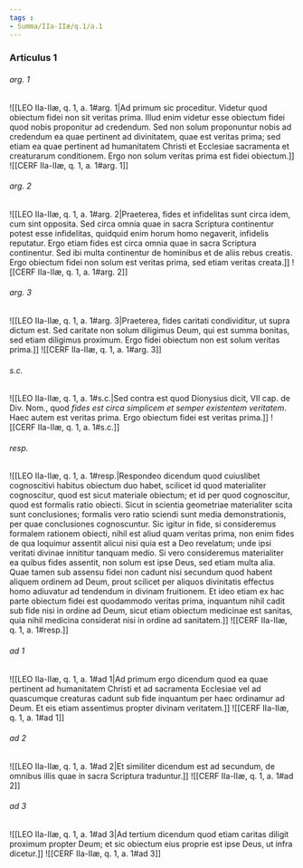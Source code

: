 ```yaml
---
tags : 
- Summa/IIa-IIæ/q.1/a.1
---
```


### Articulus 1

###### arg. 1
![[LEO IIa-IIæ, q. 1, a. 1#arg. 1|Ad primum sic proceditur. Videtur quod obiectum fidei non sit veritas prima. Illud enim videtur esse obiectum fidei quod nobis proponitur ad credendum. Sed non solum proponuntur nobis ad credendum ea quae pertinent ad divinitatem, quae est veritas prima; sed etiam ea quae pertinent ad humanitatem Christi et Ecclesiae sacramenta et creaturarum conditionem. Ergo non solum veritas prima est fidei obiectum.]]
![[CERF IIa-IIæ, q. 1, a. 1#arg. 1]]

###### arg. 2
![[LEO IIa-IIæ, q. 1, a. 1#arg. 2|Praeterea, fides et infidelitas sunt circa idem, cum sint opposita. Sed circa omnia quae in sacra Scriptura continentur potest esse infidelitas, quidquid enim horum homo negaverit, infidelis reputatur. Ergo etiam fides est circa omnia quae in sacra Scriptura continentur. Sed ibi multa continentur de hominibus et de aliis rebus creatis. Ergo obiectum fidei non solum est veritas prima, sed etiam veritas creata.]]
![[CERF IIa-IIæ, q. 1, a. 1#arg. 2]]

###### arg. 3
![[LEO IIa-IIæ, q. 1, a. 1#arg. 3|Praeterea, fides caritati condividitur, ut supra dictum est. Sed caritate non solum diligimus Deum, qui est summa bonitas, sed etiam diligimus proximum. Ergo fidei obiectum non est solum veritas prima.]]
![[CERF IIa-IIæ, q. 1, a. 1#arg. 3]]

###### s.c.
![[LEO IIa-IIæ, q. 1, a. 1#s.c.|Sed contra est quod Dionysius dicit, VII cap. de Div. Nom., quod *fides est circa simplicem et semper existentem veritatem*. Haec autem est veritas prima. Ergo obiectum fidei est veritas prima.]]
![[CERF IIa-IIæ, q. 1, a. 1#s.c.]]

###### resp.
![[LEO IIa-IIæ, q. 1, a. 1#resp.|Respondeo dicendum quod cuiuslibet cognoscitivi habitus obiectum duo habet, scilicet id quod materialiter cognoscitur, quod est sicut materiale obiectum; et id per quod cognoscitur, quod est formalis ratio obiecti. Sicut in scientia geometriae materialiter scita sunt conclusiones; formalis vero ratio sciendi sunt media demonstrationis, per quae conclusiones cognoscuntur. Sic igitur in fide, si consideremus formalem rationem obiecti, nihil est aliud quam veritas prima, non enim fides de qua loquimur assentit alicui nisi quia est a Deo revelatum; unde ipsi veritati divinae innititur tanquam medio. Si vero consideremus materialiter ea quibus fides assentit, non solum est ipse Deus, sed etiam multa alia. Quae tamen sub assensu fidei non cadunt nisi secundum quod habent aliquem ordinem ad Deum, prout scilicet per aliquos divinitatis effectus homo adiuvatur ad tendendum in divinam fruitionem. Et ideo etiam ex hac parte obiectum fidei est quodammodo veritas prima, inquantum nihil cadit sub fide nisi in ordine ad Deum, sicut etiam obiectum medicinae est sanitas, quia nihil medicina considerat nisi in ordine ad sanitatem.]]
![[CERF IIa-IIæ, q. 1, a. 1#resp.]]

###### ad 1
![[LEO IIa-IIæ, q. 1, a. 1#ad 1|Ad primum ergo dicendum quod ea quae pertinent ad humanitatem Christi et ad sacramenta Ecclesiae vel ad quascumque creaturas cadunt sub fide inquantum per haec ordinamur ad Deum. Et eis etiam assentimus propter divinam veritatem.]]
![[CERF IIa-IIæ, q. 1, a. 1#ad 1]]

###### ad 2
![[LEO IIa-IIæ, q. 1, a. 1#ad 2|Et similiter dicendum est ad secundum, de omnibus illis quae in sacra Scriptura traduntur.]]
![[CERF IIa-IIæ, q. 1, a. 1#ad 2]]

###### ad 3
![[LEO IIa-IIæ, q. 1, a. 1#ad 3|Ad tertium dicendum quod etiam caritas diligit proximum propter Deum; et sic obiectum eius proprie est ipse Deus, ut infra dicetur.]]
![[CERF IIa-IIæ, q. 1, a. 1#ad 3]]

